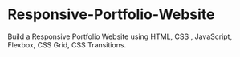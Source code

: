 # Responsive-Portfolio-Website
Build a Responsive Portfolio Website using HTML, CSS , JavaScript, Flexbox, CSS Grid, CSS Transitions.
